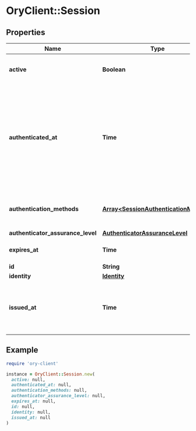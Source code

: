 # OryClient::Session

## Properties

| Name | Type | Description | Notes |
| ---- | ---- | ----------- | ----- |
| **active** | **Boolean** | Active state. If false the session is no longer active. | [optional] |
| **authenticated_at** | **Time** | The Session Authentication Timestamp  When this session was authenticated at. If multi-factor authentication was used this is the time when the last factor was authenticated (e.g. the TOTP code challenge was completed). | [optional] |
| **authentication_methods** | [**Array&lt;SessionAuthenticationMethod&gt;**](SessionAuthenticationMethod.md) | A list of authenticators which were used to authenticate the session. | [optional] |
| **authenticator_assurance_level** | [**AuthenticatorAssuranceLevel**](AuthenticatorAssuranceLevel.md) |  | [optional] |
| **expires_at** | **Time** | The Session Expiry  When this session expires at. | [optional] |
| **id** | **String** |  |  |
| **identity** | [**Identity**](Identity.md) |  |  |
| **issued_at** | **Time** | The Session Issuance Timestamp  When this session was issued at. Usually equal or close to &#x60;authenticated_at&#x60;. | [optional] |

## Example

```ruby
require 'ory-client'

instance = OryClient::Session.new(
  active: null,
  authenticated_at: null,
  authentication_methods: null,
  authenticator_assurance_level: null,
  expires_at: null,
  id: null,
  identity: null,
  issued_at: null
)
```

